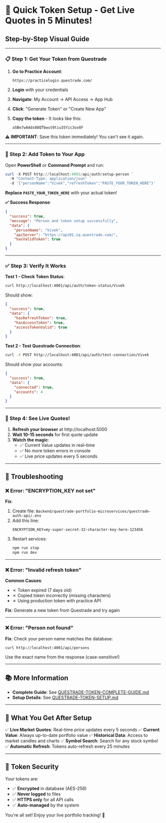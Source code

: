 # 🚀 Quick Token Setup - Get Live Quotes in 5 Minutes!

## Step-by-Step Visual Guide

---

### 📋 Step 1: Get Your Token from Questrade

1. **Go to Practice Account**:
   ```
   https://practicelogin.questrade.com/
   ```

2. **Login** with your credentials

3. **Navigate**: My Account → API Access → App Hub

4. **Click**: "Generate Token" or "Create New App"

5. **Copy the token** - It looks like this:
   ```
   aSBe7wAAdx88QTbwut0tiu3SYic3ox8F
   ```

⚠️ **IMPORTANT**: Save this token immediately! You can't see it again.

---

### 🔧 Step 2: Add Token to Your App

Open **PowerShell** or **Command Prompt** and run:

```powershell
curl -X POST http://localhost:4001/api/auth/setup-person `
  -H "Content-Type: application/json" `
  -d '{"personName":"Vivek","refreshToken":"PASTE_YOUR_TOKEN_HERE"}'
```

**Replace `PASTE_YOUR_TOKEN_HERE`** with your actual token!

**✅ Success Response**:
```json
{
  "success": true,
  "message": "Person and token setup successfully",
  "data": {
    "personName": "Vivek",
    "apiServer": "https://api01.iq.questrade.com/",
    "hasValidToken": true
  }
}
```

---

### ✅ Step 3: Verify It Works

**Test 1 - Check Token Status**:
```bash
curl http://localhost:4001/api/auth/token-status/Vivek
```

Should show:
```json
{
  "success": true,
  "data": {
    "hasRefreshToken": true,
    "hasAccessToken": true,
    "accessTokenValid": true
  }
}
```

**Test 2 - Test Questrade Connection**:
```bash
curl -X POST http://localhost:4001/api/auth/test-connection/Vivek
```

Should show your accounts:
```json
{
  "success": true,
  "data": {
    "connected": true,
    "accounts": 4
  }
}
```

---

### 🎉 Step 4: See Live Quotes!

1. **Refresh your browser** at http://localhost:5000
2. **Wait 10-15 seconds** for first quote update
3. **Watch the magic**:
   - ✅ Current Value updates in real-time
   - ✅ No more token errors in console
   - ✅ Live price updates every 5 seconds

---

## 🐛 Troubleshooting

### ❌ Error: "ENCRYPTION_KEY not set"

**Fix**:
1. Create file: `Backend/questrade-portfolio-microservices/questrade-auth-api/.env`
2. Add this line:
   ```
   ENCRYPTION_KEY=my-super-secret-32-character-key-here-123456
   ```
3. Restart services:
   ```bash
   npm run stop
   npm run dev
   ```

---

### ❌ Error: "Invalid refresh token"

**Common Causes**:
- ✗ Token expired (7 days old)
- ✗ Copied token incorrectly (missing characters)
- ✗ Using production token with practice API

**Fix**: Generate a new token from Questrade and try again

---

### ❌ Error: "Person not found"

**Fix**: Check your person name matches the database:
```bash
curl http://localhost:4001/api/persons
```

Use the exact name from the response (case-sensitive!)

---

## 📚 More Information

- **Complete Guide**: See [QUESTRADE-TOKEN-COMPLETE-GUIDE.md](QUESTRADE-TOKEN-COMPLETE-GUIDE.md)
- **Setup Details**: See [QUESTRADE-TOKEN-SETUP.md](QUESTRADE-TOKEN-SETUP.md)

---

## 🎯 What You Get After Setup

✅ **Live Market Quotes**: Real-time price updates every 5 seconds
✅ **Current Value**: Always up-to-date portfolio value
✅ **Historical Data**: Access to market candles and charts
✅ **Symbol Search**: Search for any stock symbol
✅ **Automatic Refresh**: Tokens auto-refresh every 25 minutes

---

## 🔐 Token Security

Your tokens are:
- ✅ **Encrypted** in database (AES-256)
- ✅ **Never logged** to files
- ✅ **HTTPS only** for all API calls
- ✅ **Auto-managed** by the system

You're all set! Enjoy your live portfolio tracking! 🚀
